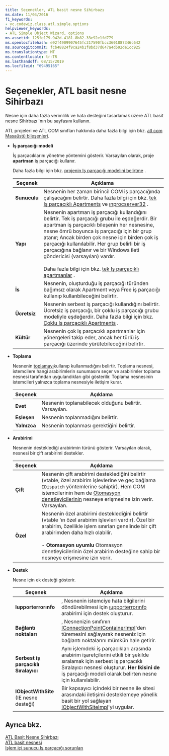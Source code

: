 ```yaml
---
title: Seçenekler, ATL basit nesne Sihirbazı
ms.date: 11/04/2016
f1_keywords:
- vc.codewiz.class.atl.simple.options
helpviewer_keywords:
- ATL Simple Object Wizard, options
ms.assetid: 125fe179-942d-4181-8b82-33e92e1fd779
ms.openlocfilehash: e92f4909907645fc317590fbcc3601887346c642
ms.sourcegitcommit: fcb48824f9ca24b1f8bd37d647a4d592de1cc925
ms.translationtype: MT
ms.contentlocale: tr-TR
ms.lasthandoff: 08/15/2019
ms.locfileid: "69495165"
---
```

# <a name="options-atl-simple-object-wizard"></a>Seçenekler, ATL basit nesne Sihirbazı

Nesne için daha fazla verimlilik ve hata desteğini tasarlamak üzere ATL basit nesne Sihirbazı 'nın bu sayfasını kullanın.

ATL projeleri ve ATL COM sınıfları hakkında daha fazla bilgi için bkz. [atl com Masaüstü bileşenleri](../../atl/atl-com-desktop-components.md).

- **İş parçacığı modeli**

   İş parçacıklarını yönetme yöntemini gösterir. Varsayılan olarak, proje **apartman** iş parçacığı kullanır.

   Daha fazla bilgi için bkz. [projenin Iş parçacığı modelini belirtme](../../atl/specifying-the-threading-model-for-a-project-atl.md) .

   |Seçenek|Açıklama|
   |------------|-----------------|
   |**Sunuculu**|Nesnenin her zaman birincil COM iş parçacığında çalışacağını belirtir. Daha fazla bilgi için bkz. [tek Iş parçacıklı Apartments](/windows/win32/com/single-threaded-apartments) ve [ınprocserver32](/windows/win32/com/inprocserver32) .|
   |**Yapı**|Nesnenin apartman iş parçacığı kullandığını belirtir. Tek iş parçacığı grubu ile eşdeğerdir. Bir apartman iş parçacıklı bileşenin her nesnesine, nesne ömrü boyunca iş parçacığı için bir grup atanır; Ancak birden çok nesne için birden çok iş parçacığı kullanılabilir. Her grup belirli bir iş parçacığına bağlanır ve bir Windows ileti göndericisi (varsayılan) vardır.<br /><br /> Daha fazla bilgi için bkz. [tek Iş parçacıklı apartmanlar](/windows/win32/com/single-threaded-apartments) .|
   |**İs**|Nesnenin, oluşturduğu iş parçacığı türünden bağımsız olarak Apartment veya Free iş parçacığı kullanıp kullanbileceğini belirtir.|
   |**Ücretsiz**|Nesnenin serbest iş parçacığı kullandığını belirtir. Ücretsiz iş parçacığı, bir çoklu iş parçacığı grubu modeliyle eşdeğerdir. Daha fazla bilgi için bkz. [Çoklu Iş parçacıklı Apartments](/windows/win32/com/multithreaded-apartments) .|
   |**Kültür**|Nesnenin çok iş parçacıklı apartmanlar için yönergeleri takip eder, ancak her türlü iş parçacığı üzerinde yürütebileceğini belirtir.|

- **Toplama**

   Nesnenin [toplamayı](/windows/win32/com/aggregation)kullanıp kullanmadığını belirtir. Toplama nesnesi, istemcilere hangi arabirimlerin sunumasını seçer ve arabirimler toplama nesnesi tarafından uygulandıkları gibi gösterilir. Toplama nesnesinin istemcileri yalnızca toplama nesnesiyle iletişim kurar.

   |Seçenek|Açıklama|
   |------------|-----------------|
   |**Evet**|Nesnenin toplanabilecek olduğunu belirtir. Varsayılan.|
   |**Eşleşen**|Nesnenin toplanmadığını belirtir.|
   |**Yalnızca**|Nesnenin toplanması gerektiğini belirtir.|

- **Arabirimi**

   Nesnenin desteklediği arabirimin türünü gösterir. Varsayılan olarak, nesnesi bir çift arabirimi destekler.

   |Seçenek|Açıklama|
   |------------|-----------------|
   |**Çift**|Nesnenin çift arabirimi desteklediğini belirtir (vtable, özel arabirim işlevlerine ve geç bağlama `IDispatch` yöntemlerine sahiptir). Hem COM istemcilerinin hem de [Otomasyon denetleyicilerinin](../../mfc/automation-clients.md) nesneye erişmesine izin verir. Varsayılan.|
   |**Özel**|Nesnenin özel arabirimi desteklediğini belirtir (vtable 'ın özel arabirim işlevleri vardır). Özel bir arabirim, özellikle işlem sınırları genelinde bir çift arabirimden daha hızlı olabilir.<br /><br /> - **Otomasyon uyumlu** Otomasyon denetleyicilerinin özel arabirim desteğine sahip bir nesneye erişmesine izin verir.|

- **Destek**

   Nesne için ek desteği gösterir.

   |Seçenek|Açıklama|
   |------------|-----------------|
   |**Iupporterrorınfo**|, Nesnenin istemciye hata bilgilerini döndürebilmesi için [ıupporterrorınfo](../../atl/reference/isupporterrorinfoimpl-class.md) arabirimi için destek oluşturur.|
   |**Bağlantı noktaları**|, Nesnenizin sınıfının [IConnectionPointContainerImpl](../../atl/reference/iconnectionpointcontainerimpl-class.md)'den türemesini sağlayarak nesneniz için bağlantı noktalarını mümkün hale getirir.|
   |**Serbest iş parçacıklı Sıralayıcı**|Aynı işlemdeki iş parçacıkları arasında arabirim işaretçilerini etkili bir şekilde sıralamak için serbest iş parçacıklı Sıralayıcı nesnesi oluşturur. **Her Ikisini de** iş parçacığı modeli olarak belirten nesne için kullanılabilir.|
   |**IObjectWithSite** (IE nesne desteği)|Bir kapsayıcı içindeki bir nesne ile sitesi arasındaki iletişimi desteklemeye yönelik basit bir yol sağlayan [IObjectWithSiteImpl](../../atl/reference/iobjectwithsiteimpl-class.md)'yi uygular.|

## <a name="see-also"></a>Ayrıca bkz.

[ATL Basit Nesne Sihirbazı](../../atl/reference/atl-simple-object-wizard.md)<br/>
[ATL basit nesnesi](../../atl/reference/adding-an-atl-simple-object.md)<br/>
[Işlem içi sunucu Iş parçacığı sorunları](/windows/win32/com/in-process-server-threading-issues)
